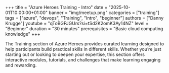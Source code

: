 +++
title = "Azure Heroes Training - Intro"
date = "2025-10-01T10:00:00+01:00"
banner = "img/meetup.png"
categories = ["training"]
tags = ["azure", "devops", "Training", "Intro", "beginner"]
authors = ["Danny Krugge"]
youtube = "qToBGPJGUrs?si=tSd2K2omK3Ay14NZ"
level = "Beginner"
duration = "30 minutes"
prerequisites = "Basic cloud computing knowledge"
+++

The Training section of Azure Heroes provides curated learning designed to help participants build practical skills in different skills. Whether you’re just starting out or looking to deepen your expertise, this section offers interactive modules, tutorials, and challenges that make learning engaging and rewarding.